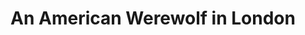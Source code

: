 ---
title: "An American Werewolf in London"
year: 1981
rating: 3.5
stars: "★★★½"
rewatched: false
permalink: "an-american-werewolf-in-london"
watched_on: 2020-08-28
---